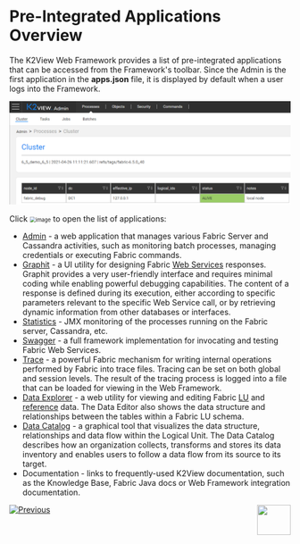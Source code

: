 # Pre-Integrated Applications Overview

The K2View Web Framework provides a list of pre-integrated applications that can be accessed from the Framework's toolbar. Since the Admin is the first application in the **apps.json** file, it is displayed by default when a user logs into the Framework. 

<img src="images/30_02_toolbar.PNG" alt="image" style="zoom:80%;" />

Click <img src="images/30_02_icon.PNG" alt="image" style="zoom:67%;" /> to open the list of applications:

- [Admin](03_web_admin_application.md) - a web application that manages various Fabric Server and Cassandra activities, such as monitoring batch processes, managing credentials or executing Fabric commands.
- [Graphit](/articles/15_web_services_and_graphit/17_Graphit/01_graphit_overview.md) - a UI utility for designing Fabric [Web Services](/articles/15_web_services_and_graphit/01_web_services_overview.md) responses. Graphit provides a very user-friendly interface and requires minimal coding while enabling powerful debugging capabilities. The content of a response is defined during its execution, either according to specific parameters relevant to the specific Web Service call, or by retrieving dynamic information from other databases or interfaces.
- [Statistics](/articles/34_JMX_statistics/01_JMX_overview.md) - JMX monitoring of the processes running on the Fabric server, Cassandra, etc.
- [Swagger](/articles/15_web_services_and_graphit/09_swagger.md) - a full framework implementation for invocating and testing Fabric Web Services.
- [Trace](/articles/29_tracing/05_trace_view.md) - a powerful Fabric mechanism for writing internal operations performed by Fabric into trace files. Tracing can be set on both global and session levels. The result of the tracing process is logged into a file that can be loaded for viewing in the Web Framework.
- [Data Explorer](/articles/36_data_editor/01_data_editor_overview.md) - a web utility for viewing and editing Fabric [LU](/articles/06_LU_tables/01_LU_tables_overview.md) and [reference](/articles/22_reference(commonDB)_tables/01_fabric_commonDB_overview.md) data. The Data Editor also shows the data structure and relationships between the tables within a Fabric LU schema.
- [Data Catalog](/articles/33_data_catalog/01_data_catalog_overview.md) - a graphical tool that visualizes the data structure, relationships and data flow within the Logical Unit. The Data Catalog describes how an organization collects, transforms and stores its data inventory and enables users to follow a data flow from its source to its target.
- Documentation - links to frequently-used K2View documentation, such as the Knowledge Base, Fabric Java docs or Web Framework integration documentation.



[![Previous](/articles/images/Previous.png)](01_web_framework_overview.md)[<img align="right" width="60" height="54" src="/articles/images/Next.png">](03_web_admin_application.md) 
